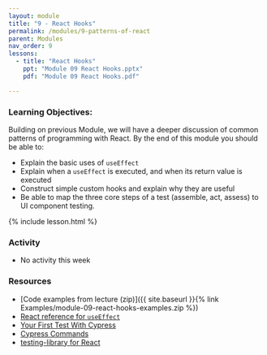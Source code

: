 ```yaml
---
layout: module
title: "9 - React Hooks"
permalink: /modules/9-patterns-of-react
parent: Modules
nav_order: 9
lessons: 
  - title: "React Hooks"
    ppt: "Module 09 React Hooks.pptx"
    pdf: "Module 09 React Hooks.pdf"

---
```

### Learning Objectives:
Building on previous Module, we will have a deeper discussion of common patterns of programming with React. By the end of this module you should be able to:

* Explain the basic uses of `useEffect`
* Explain when a `useEffect` is executed, and when its return value is executed
* Construct simple custom hooks and explain why they are useful
* Be able to map the three core steps of a test (assemble, act, assess) to UI component testing.


{% include lesson.html %}

### Activity
* No activity this week


### Resources
* [Code examples from lecture (zip)]({{ site.baseurl }}{% link Examples/module-09-react-hooks-examples.zip %})
* [React reference for `useEffect`](https://react.dev/reference/react/useEffect)
* [Your First Test With Cypress](https://docs.cypress.io/guides/end-to-end-testing/writing-your-first-end-to-end-test)
* [Cypress Commands](https://docs.cypress.io/api/table-of-contents#Cypress-API)
* [testing-library for React](https://testing-library.com/)
